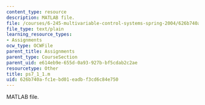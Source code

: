 ```yaml
---
content_type: resource
description: MATLAB file.
file: /courses/6-245-multivariable-control-systems-spring-2004/626b740afc1ebd01eadbf3cd6c84e750_ps7_1_1.m
file_type: text/plain
learning_resource_types:
- Assignments
ocw_type: OCWFile
parent_title: Assignments
parent_type: CourseSection
parent_uid: e614eb9e-655d-0a93-927b-bf5cdab2c2ae
resourcetype: Other
title: ps7_1_1.m
uid: 626b740a-fc1e-bd01-eadb-f3cd6c84e750
---
```

MATLAB file.


